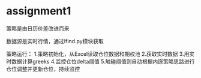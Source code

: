 # assignment1
策略是由日历价差改进而来

数据源是实时行情，通过Ifind.py模块获取

策略运行：
1.策略初始化，从Excel读取仓位数据和期权池
2.获取实时数据
3.用实时数据计算greeks
4.监控仓位delta阈值
5.触碰阈值则自动根据内嵌策略思路进行仓位调整并更新仓位，持续监控
